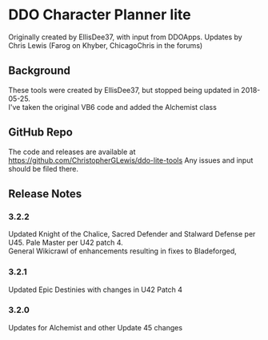 # DDO Character Planner lite
Originally created by EllisDee37, with input from DDOApps.
Updates by Chris Lewis (Farog on Khyber, ChicagoChris in the forums)

## Background
These tools were created by EllisDee37, but stopped being updated in 2018-05-25.  
I've taken the original VB6 code and added the Alchemist class 

## GitHub Repo
The code and releases are available at https://github.com/ChristopherGLewis/ddo-lite-tools
Any issues and input should be filed there.

## Release Notes

### 3.2.2
Updated Knight of the Chalice, Sacred Defender and Stalward Defense per U45. Pale Master per U42 patch 4.  
General Wikicrawl of enhancements resulting in fixes to Bladeforged, 

### 3.2.1
Updated Epic Destinies with changes in U42 Patch 4 

### 3.2.0
Updates for Alchemist and other Update 45 changes

